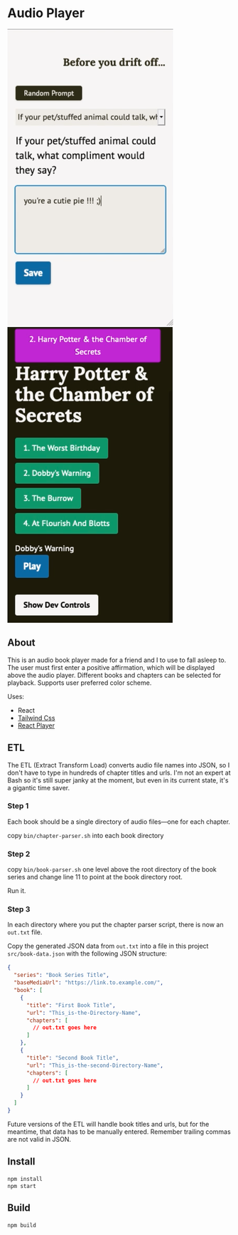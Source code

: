 # Audio Player

![affirmation screen](./screenshots/affirmation-screen.png)
![player screen](./screenshots/player-screen.png)

## About

This is an audio book player made for a friend and I to use to fall asleep to. The user must first enter a positive affirmation, which will be displayed above the audio player. Different books and chapters can be selected for playback. Supports user preferred color scheme.

Uses:

- React
- [Tailwind Css](https://github.com/tailwindlabs/tailwindcss)
- [React Player](https://github.com/cookpete/react-player)

## ETL

The ETL (Extract Transform Load) converts audio file names into JSON, so I don't have to type in hundreds of chapter titles and urls. I'm not an expert at Bash so it's still super janky at the moment, but even in its current state, it's a gigantic time saver.

### Step 1

Each book should be a single directory of audio files—one for each chapter.

copy `bin/chapter-parser.sh` into each book directory

### Step 2

copy `bin/book-parser.sh` one level above the root directory of the book series and change line 11 to point at the book directory root.

Run it.

### Step 3

In each directory where you put the chapter parser script, there is now an `out.txt` file.

Copy the generated JSON data from `out.txt` into a file in this project `src/book-data.json` with the following JSON structure:

```json
{
  "series": "Book Series Title",
  "baseMediaUrl": "https://link.to.example.com/",
  "book": [
    {
      "title": "First Book Title",
      "url": "This_is-the-Directory-Name",
      "chapters": [
        // out.txt goes here
      ]
    },
    {
      "title": "Second Book Title",
      "url": "This_is-the-second-Directory-Name",
      "chapters": [
        // out.txt goes here
      ]
    }
  ]
}
```

Future versions of the ETL will handle book titles and urls, but for the meantime, that data has to be manually entered. Remember trailing commas are not valid in JSON.

## Install

```
npm install
npm start
```

## Build

```
npm build
```
